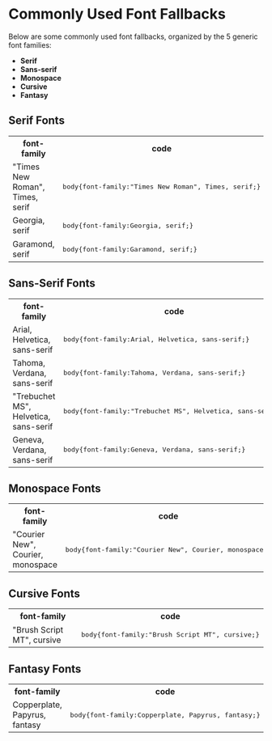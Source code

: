 <h1>Commonly Used Font Fallbacks</h1>
Below are some commonly used font fallbacks, organized by the 5 generic font families:
<ul>
  <li><b>Serif</b></li>
  <li><b>Sans-serif</b></li>
  <li><b>Monospace</b></li>
  <li><b>Cursive</b></li>
  <li><b>Fantasy</b></li>
</ul>
<h2>Serif Fonts</h2>
<table class="ws-table-all notranslate" width="100%">
  <tr>
    <th>font-family</th>
    <th>code</th>
  </tr>
  <tr>
    <td>"Times New Roman", Times, serif</td>
    <td><pre>body{font-family:"Times New Roman", Times, serif;}</pre></td>
  </tr>
  <tr>
    <td>Georgia, serif</td>
    <td><pre>body{font-family:Georgia, serif;}</pre></td>
  </tr>
  <tr>
    <td>Garamond, serif</td>
    <td><pre>body{font-family:Garamond, serif;}</pre></td>
  </tr>
</table>
<h2>Sans-Serif Fonts</h2>
<table class="ws-table-all notranslate" width="100%">
  <tr>
    <th>font-family</th>
    <th>code</th>
  </tr>
  <tr>
    <td>Arial, Helvetica, sans-serif</td>
    <td><pre>body{font-family:Arial, Helvetica, sans-serif;}</pre></td>
  </tr>
  <tr>
    <td>Tahoma, Verdana, sans-serif</td>
    <td><pre>body{font-family:Tahoma, Verdana, sans-serif;}</pre></td>
  </tr>
  <tr>
    <td>"Trebuchet MS", Helvetica, sans-serif</td>
    <td><pre>body{font-family:"Trebuchet MS", Helvetica, sans-serif;}</pre></td>
  </tr>
  <tr>
    <td>Geneva, Verdana, sans-serif</td>
    <td><pre>body{font-family:Geneva, Verdana, sans-serif;}</pre></td>
  </tr>
</table>
<h2>Monospace Fonts</h2>
<table class="ws-table-all notranslate" width="100%">
  <tr>
    <th>font-family</th>
    <th>code</th>
  </tr>
  <tr>
    <td>"Courier New", Courier, monospace</td>
    <td><pre>body{font-family:"Courier New", Courier, monospace;}</pre></td>
  </tr>
</table>
<h2>Cursive Fonts</h2>
<table class="ws-table-all notranslate" width="100%">
  <tr>
    <th>font-family</th>
    <th>code</th>
  </tr>
  <tr>
    <td>"Brush Script MT", cursive</td>
    <td><pre>body{font-family:"Brush Script MT", cursive;}</pre></td>
  </tr>
</table>
<h2>Fantasy Fonts</h2>
<table class="ws-table-all notranslate" width="100%">
  <tr>
    <th>font-family</th>
    <th>code</th>
  </tr>
  <tr>
    <td>Copperplate, Papyrus, fantasy</td>
    <td><pre>body{font-family:Copperplate, Papyrus, fantasy;}</pre></td>
  </tr>
</table>
